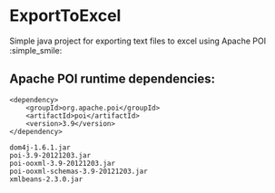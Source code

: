 # ExportToExcel
Simple java project for exporting text files to excel using Apache POI  
:simple_smile:

## Apache POI runtime dependencies:
```
<dependency>
    <groupId>org.apache.poi</groupId>
    <artifactId>poi</artifactId>
    <version>3.9</version>
</dependency>
```

    dom4j-1.6.1.jar
    poi-3.9-20121203.jar
    poi-ooxml-3.9-20121203.jar
    poi-ooxml-schemas-3.9-20121203.jar
    xmlbeans-2.3.0.jar
